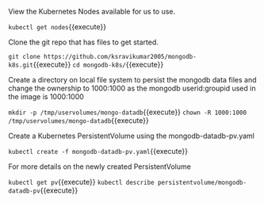 
View the Kubernetes Nodes available for us to use.

`kubectl get nodes`{{execute}}

Clone the git repo that has files to get started.

`git clone https://github.com/ksravikumar2005/mongodb-k8s.git`{{execute}}
`cd mongodb-k8s/`{{execute}}

Create a directory on local file system to persist the mongodb data files and change the ownership to 1000:1000 as the mongodb userid:groupid used in the image is 1000:1000

`mkdir -p /tmp/uservolumes/mongo-datadb`{{execute}}
`chown -R 1000:1000 /tmp/uservolumes/mongo-datadb`{{execute}}

Create a Kubernetes PersistentVolume using the mongodb-datadb-pv.yaml

`kubectl create -f mongodb-datadb-pv.yaml`{{execute}}

For more details on the newly created PersistentVolume

`kubectl get pv`{{execute}}
`kubectl describe persistentvolume/mongodb-datadb-pv`{{execute}}


